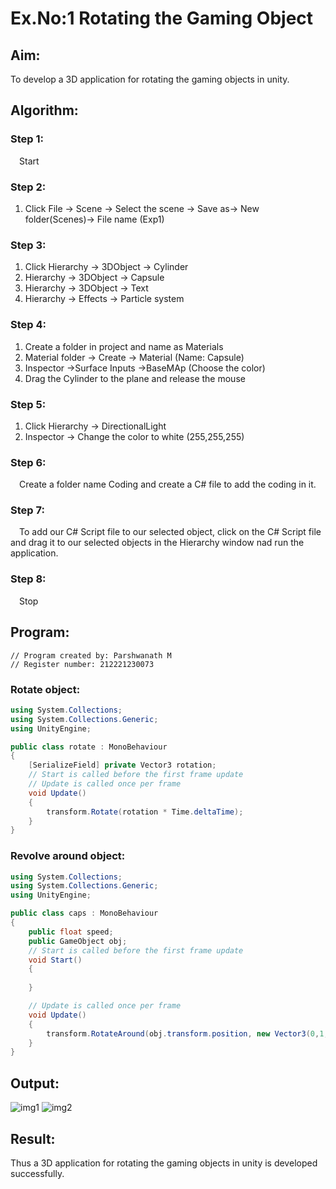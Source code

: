 # Ex.No:1  Rotating the Gaming Object

## Aim:
To develop a 3D application for rotating the gaming objects in unity.
## Algorithm:
### Step 1:
&emsp;Start
### Step 2:
1. Click File -> Scene -> Select the scene -> Save as-> New folder(Scenes)-> File name (Exp1)
### Step 3:
1. Click Hierarchy -> 3DObject -> Cylinder
2. Hierarchy -> 3DObject -> Capsule
3. Hierarchy -> 3DObject -> Text
4. Hierarchy -> Effects -> Particle system
### Step 4:
1. Create a folder in project and name as Materials
2. Material folder -> Create -> Material (Name: Capsule)
3. Inspector ->Surface Inputs ->BaseMAp (Choose the color)
4. Drag the Cylinder to the plane and release the mouse
### Step 5:
1. Click Hierarchy -> DirectionalLight
2. Inspector -> Change the color to white (255,255,255)
### Step 6:
&emsp;Create a folder name Coding and create a C# file to add the coding in it.
### Step 7:
&emsp;To add our C# Script file to our selected object, click on the C# Script file and drag it to our selected objects in the Hierarchy window nad run the application.
### Step 8:
&emsp;Stop

## Program:
```
// Program created by: Parshwanath M
// Register number: 212221230073
```
### Rotate object:
```C#
using System.Collections;
using System.Collections.Generic;
using UnityEngine;

public class rotate : MonoBehaviour
{
    [SerializeField] private Vector3 rotation;
    // Start is called before the first frame update
    // Update is called once per frame
    void Update()
    {
        transform.Rotate(rotation * Time.deltaTime);
    }
}
```
### Revolve around object:
```C#
using System.Collections;
using System.Collections.Generic;
using UnityEngine;

public class caps : MonoBehaviour
{
    public float speed;
    public GameObject obj;
    // Start is called before the first frame update
    void Start()
    {
        
    }

    // Update is called once per frame
    void Update()
    {
        transform.RotateAround(obj.transform.position, new Vector3(0,1,0), speed*Time.deltaTime);
    }
}
```
## Output:
![img1](https://user-images.githubusercontent.com/95388047/227425263-7951d41d-f5c7-4e3d-b06e-24c696adb915.jpeg)
![img2](https://user-images.githubusercontent.com/95388047/227425624-9d9698c9-4671-48ca-ab95-af9f5bbec658.jpeg)

## Result:
Thus a 3D application for rotating the gaming objects in unity is developed successfully.
